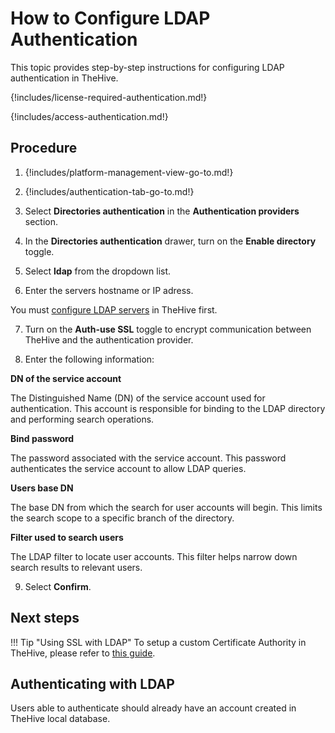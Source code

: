 # How to Configure LDAP Authentication

This topic provides step-by-step instructions for configuring LDAP authentication in TheHive.

{!includes/license-required-authentication.md!}

{!includes/access-authentication.md!}

## Procedure

1. {!includes/platform-management-view-go-to.md!}

2. {!includes/authentication-tab-go-to.md!}

3. Select **Directories authentication** in the **Authentication providers** section.

4. In the **Directories authentication** drawer, turn on the **Enable directory** toggle.

5. Select **ldap** from the dropdown list.

6. Enter the servers hostname or IP adress.

  You must [configure LDAP servers](../../administration/ldap-server.md) in TheHive first.

7. Turn on the **Auth-use SSL** toggle to encrypt communication between TheHive and the authentication provider.

8. Enter the following information:

  **DN of the service account**

  The Distinguished Name (DN) of the service account used for authentication. This account is responsible for binding to the LDAP directory and performing search operations.

  **Bind password**

  The password associated with the service account. This password authenticates the service account to allow LDAP queries.

  **Users base DN**

  The base DN from which the search for user accounts will begin. This limits the search scope to a specific branch of the directory.

  **Filter used to search users**

  The LDAP filter to locate user accounts. This filter helps narrow down search results to relevant users.

9. Select **Confirm**.

## Next steps



!!! Tip "Using SSL with LDAP"
    To setup a custom Certificate Authority in TheHive, please refer to [this guide](../../configuration/ssl.md#use-custom-certificate-authorities).

## Authenticating with LDAP
Users able to authenticate should already have an account created in TheHive local database.
